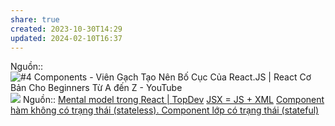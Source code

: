 ```yaml
---
share: true
created: 2023-10-30T14:29
updated: 2024-02-10T16:37
---
```


Nguồn:: ![#4 Components - Viên Gạch Tạo Nên Bố Cục Của React.JS | React Cơ Bản Cho Beginners Từ A đến Z - YouTube](https://youtu.be/uzYSCOwhzxw?si=FlO3xgE55oHRubtD&t=535)
![](https://obedparla.com/static/cf7892f6a3db2815d6c502fe74538e4a/1f85e/box-inside-box.webp)
Nguồn:: [Mental model trong React | TopDev](https://topdev.vn/blog/mental-model-trong-react/)
[JSX = JS + XML](./JSX%20=%20JS%20+%20XML.md)
[Component hàm không có trạng thái (stateless). Component lớp có trạng thái (stateful)](./Component%20h%C3%A0m%20kh%C3%B4ng%20c%C3%B3%20tr%E1%BA%A1ng%20th%C3%A1i%20(stateless).%20Component%20l%E1%BB%9Bp%20c%C3%B3%20tr%E1%BA%A1ng%20th%C3%A1i%20(stateful).md)